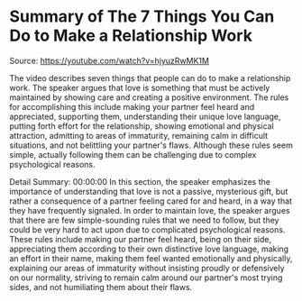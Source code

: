 # Summary of The 7 Things You Can Do to Make a Relationship Work

Source: https://youtube.com/watch?v=hjyuzRwMK1M

The video describes seven things that people can do to make a relationship work. The speaker argues that love is something that must be actively maintained by showing care and creating a positive environment. The rules for accomplishing this include making your partner feel heard and appreciated, supporting them, understanding their unique love language, putting forth effort for the relationship, showing emotional and physical attraction, admitting to areas of immaturity, remaining calm in difficult situations, and not belittling your partner's flaws. Although these rules seem simple, actually following them can be challenging due to complex psychological reasons.

Detail Summary: 
00:00:00
In this section, the speaker emphasizes the importance of understanding that love is not a passive, mysterious gift, but rather a consequence of a partner feeling cared for and heard, in a way that they have frequently signaled. In order to maintain love, the speaker argues that there are few simple-sounding rules that we need to follow, but they could be very hard to act upon due to complicated psychological reasons. These rules include making our partner feel heard, being on their side, appreciating them according to their own distinctive love language, making an effort in their name, making them feel wanted emotionally and physically, explaining our areas of immaturity without insisting proudly or defensively on our normality, striving to remain calm around our partner's most trying sides, and not humiliating them about their flaws.

